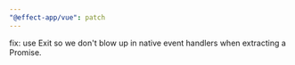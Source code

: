 ```yaml
---
"@effect-app/vue": patch
---
```


fix: use Exit so we don't blow up in native event handlers when extracting a Promise.
